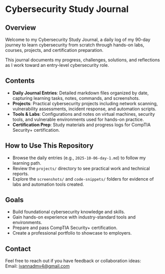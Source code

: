 # Cybersecurity Study Journal

## Overview  
Welcome to my Cybersecurity Study Journal, a daily log of my 90-day journey to learn cybersecurity from scratch through hands-on labs, courses, projects, and certification preparation.

This journal documents my progress, challenges, solutions, and reflections as I work toward an entry-level cybersecurity role.

## Contents  
- **Daily Journal Entries**: Detailed markdown files organized by date, capturing learning tasks, notes, commands, and screenshots.  
- **Projects**: Practical cybersecurity projects including network scanning, vulnerability assessments, incident response, and automation scripts.  
- **Tools & Labs**: Configurations and notes on virtual machines, security tools, and vulnerable environments used for hands-on practice.  
- **Certification Prep**: Study materials and progress logs for CompTIA Security+ certification.

## How to Use This Repository  
- Browse the daily entries (e.g., `2025-10-06-day-1.md`) to follow my learning path.  
- Review the `projects/` directory to see practical work and technical reports.  
- Explore the `screenshots/` and `code-snippets/` folders for evidence of labs and automation tools created.  

## Goals  
- Build foundational cybersecurity knowledge and skills.  
- Gain hands-on experience with industry-standard tools and environments.  
- Prepare and pass CompTIA Security+ certification.  
- Create a professional portfolio to showcase to employers.

## Contact  
Feel free to reach out if you have feedback or collaboration ideas:  
Email: ivannadmv4@gmail.com  
